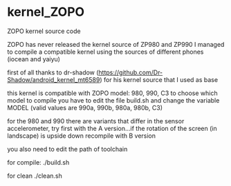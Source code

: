 kernel_ZOPO
===========

ZOPO kernel source code

ZOPO has never released the kernel source of ZP980 and ZP990
I managed to compile a compatible kernel using the sources of different phones (iocean and yaiyu)

first of all thanks to dr-shadow (https://github.com/Dr-Shadow/android_kernel_mt6589) for his kernel source that I used as base

this kernel is compatible with ZOPO model: 980, 990, C3
to choose which model to compile you have to edit the file build.sh and change the variable MODEL (valid values ​​are 990a, 990b, 980a, 980b, C3)

for the 980 and 990 there are variants that differ in the sensor accelerometer, try first with the A version...if the rotation of the screen (in landscape) is upside down recompile with B version

you also need to edit the path of toolchain


for compile:
./build.sh

for clean
./clean.sh
